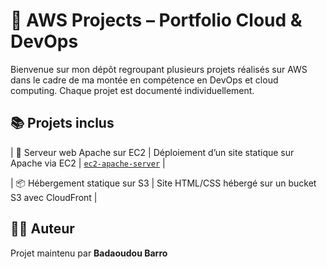 # 🧰 AWS Projects – Portfolio Cloud & DevOps

Bienvenue sur mon dépôt regroupant plusieurs projets réalisés sur AWS dans le cadre de ma montée en compétence en DevOps et cloud computing. Chaque projet est documenté individuellement.

## 📚 Projets inclus

| 🚀 Serveur web Apache sur EC2 | Déploiement d’un site statique sur Apache via EC2 | [`ec2-apache-server`](./ec2-intro) |

| 📦 Hébergement statique sur S3 | Site HTML/CSS hébergé sur un bucket S3 avec CloudFront |

## 🧑‍💻 Auteur

Projet maintenu par **Badaoudou Barro**

